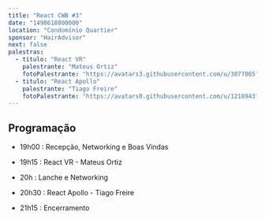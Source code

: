 ```yaml
---
title: "React CWB #3"
date: "1498618800000"
location: "Condomínio Quartier"
sponsor: "HairAdvisor"
next: false
palestras:
  - titulo: "React VR"
    palestrante: "Mateus Ortiz"
    fotoPalestrante: "https://avatars3.githubusercontent.com/u/3077085?s=400&v=4"
  - titulo: "React Apollo"
    palestrante: "Tiago Freire"
    fotoPalestrante: "https://avatars0.githubusercontent.com/u/1218943?s=460&v=4"
---
```


## Programação

- 19h00 : Recepção, Networking e Boas Vindas

- 19h15 : React VR - Mateus Ortiz

- 20h : Lanche e Networking

- 20h30 : React Apollo - Tiago Freire

- 21h15 : Encerramento
